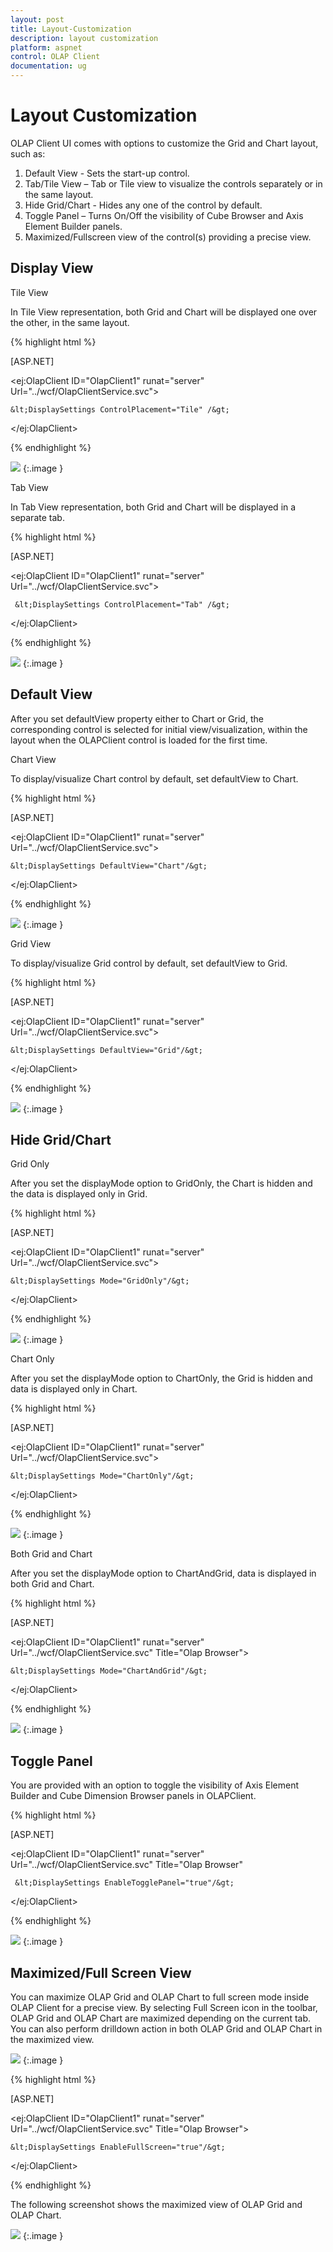 ```yaml
---
layout: post
title: Layout-Customization
description: layout customization
platform: aspnet
control: OLAP Client
documentation: ug
---
```


# Layout Customization

OLAP Client UI comes with options to customize the Grid and Chart layout, such as:

1. Default View - Sets the start-up control. 
2. Tab/Tile View – Tab or Tile view to visualize the controls separately or in the same layout. 
3. Hide Grid/Chart - Hides any one of the control by default. 
4. Toggle Panel – Turns On/Off the visibility of Cube Browser and Axis Element Builder panels.  
5. Maximized/Fullscreen view of the control(s) providing a precise view.

## Display View


Tile View

In Tile View representation, both Grid and Chart will be displayed one over the other, in the same layout. 


{% highlight html %}

[ASP.NET]

&lt;ej:OlapClient ID="OlapClient1" runat="server" Url="../wcf/OlapClientService.svc"&gt;

    &lt;DisplaySettings ControlPlacement="Tile" /&gt;

&lt;/ej:OlapClient&gt;

{% endhighlight  %}


![](Layout-Customization_images/Layout-Customization_img1.png) 
{:.image }


Tab View

In Tab View representation, both Grid and Chart will be displayed in a separate tab.


{% highlight html %}

[ASP.NET]



&lt;ej:OlapClient ID="OlapClient1" runat="server" Url="../wcf/OlapClientService.svc"&gt;

     &lt;DisplaySettings ControlPlacement="Tab" /&gt;

 &lt;/ej:OlapClient&gt;

{% endhighlight %}


![](Layout-Customization_images/Layout-Customization_img2.png) 
{:.image }


## Default View

After you set defaultView property either to Chart or Grid, the corresponding control is selected for initial view/visualization, within the layout when the OLAPClient control is loaded for the first time. 

Chart View

To display/visualize Chart control by default, set defaultView to Chart.


{% highlight html %}

[ASP.NET]

&lt;ej:OlapClient ID="OlapClient1" runat="server" Url="../wcf/OlapClientService.svc"&gt;

    &lt;DisplaySettings DefaultView="Chart"/&gt;

&lt;/ej:OlapClient&gt;


{% endhighlight %}

 ![](Layout-Customization_images/Layout-Customization_img3.png) 
{:.image }


Grid View

To display/visualize Grid control by default, set defaultView to Grid.


{% highlight html %}

[ASP.NET]

 &lt;ej:OlapClient ID="OlapClient1" runat="server" Url="../wcf/OlapClientService.svc"&gt;

    &lt;DisplaySettings DefaultView="Grid"/&gt;

&lt;/ej:OlapClient&gt;

{% endhighlight  %}


![](Layout-Customization_images/Layout-Customization_img4.png) 
{:.image }


## Hide Grid/Chart

Grid Only

After you set the displayMode option to GridOnly, the Chart is hidden and the data is displayed only in Grid.



{% highlight html %}

[ASP.NET]

 &lt;ej:OlapClient ID="OlapClient1" runat="server" Url="../wcf/OlapClientService.svc"&gt;

    &lt;DisplaySettings Mode="GridOnly"/&gt;

&lt;/ej:OlapClient&gt;

{% endhighlight  %}


![](Layout-Customization_images/Layout-Customization_img5.png) 
{:.image }


Chart Only

After you set the displayMode option to ChartOnly, the Grid is hidden and data is displayed only in Chart.



{% highlight html %}

[ASP.NET]

&lt;ej:OlapClient ID="OlapClient1" runat="server" Url="../wcf/OlapClientService.svc"&gt;

    &lt;DisplaySettings Mode="ChartOnly"/&gt;

&lt;/ej:OlapClient&gt;


{% endhighlight %}

![](Layout-Customization_images/Layout-Customization_img6.png) 
{:.image }


Both Grid and Chart

After you set the displayMode option to ChartAndGrid, data is displayed in both Grid and Chart.


{% highlight html %}

[ASP.NET]

&lt;ej:OlapClient ID="OlapClient1" runat="server" Url="../wcf/OlapClientService.svc" Title="Olap Browser"&gt;

    &lt;DisplaySettings Mode="ChartAndGrid"/&gt;

&lt;/ej:OlapClient&gt;

{% endhighlight %}


![](Layout-Customization_images/Layout-Customization_img7.png) 
{:.image }


## Toggle Panel

You are provided with an option to toggle the visibility of Axis Element Builder and Cube Dimension Browser panels in OLAPClient.


{% highlight html %}

[ASP.NET]



<ej:OlapClient ID="OlapClient1" runat="server" Url="../wcf/OlapClientService.svc" Title="Olap Browser"

     &lt;DisplaySettings EnableTogglePanel="true"/&gt;

 &lt;/ej:OlapClient&gt;

{% endhighlight %}


![](Layout-Customization_images/Layout-Customization_img8.png) 
{:.image }


## Maximized/Full Screen View

You can maximize OLAP Grid and OLAP Chart to full screen mode inside OLAP Client for a precise view. By selecting Full Screen icon in the toolbar, OLAP Grid and OLAP Chart are maximized depending on the current tab. You can also perform drilldown action in both OLAP Grid and OLAP Chart in the maximized view.



 ![](Layout-Customization_images/Layout-Customization_img9.png) 
{:.image }


{% highlight html %}

[ASP.NET]

&lt;ej:OlapClient ID="OlapClient1" runat="server" Url="../wcf/OlapClientService.svc" Title="Olap Browser"&gt;

    &lt;DisplaySettings EnableFullScreen="true"/&gt;

&lt;/ej:OlapClient&gt;

{% endhighlight  %}



The following screenshot shows the maximized view of OLAP Grid and OLAP Chart.



![](Layout-Customization_images/Layout-Customization_img10.png) 
{:.image }


